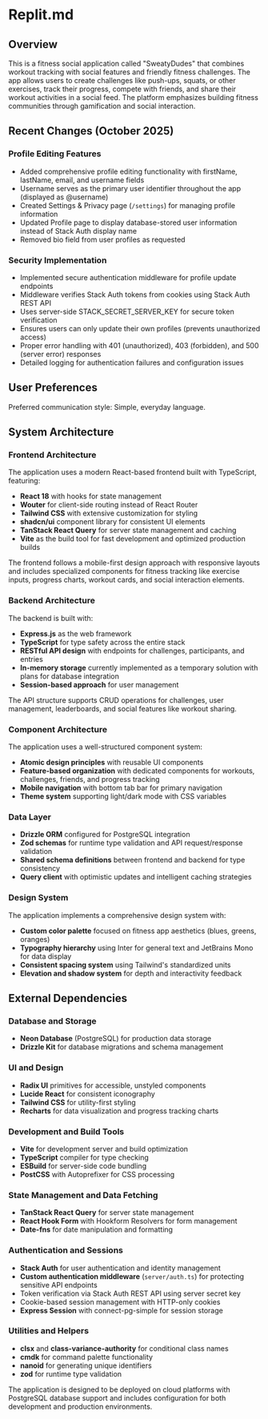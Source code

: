 # Replit.md

## Overview

This is a fitness social application called "SweatyDudes" that combines workout tracking with social features and friendly fitness challenges. The app allows users to create challenges like push-ups, squats, or other exercises, track their progress, compete with friends, and share their workout activities in a social feed. The platform emphasizes building fitness communities through gamification and social interaction.

## Recent Changes (October 2025)

### Profile Editing Features
- Added comprehensive profile editing functionality with firstName, lastName, email, and username fields
- Username serves as the primary user identifier throughout the app (displayed as @username)
- Created Settings & Privacy page (`/settings`) for managing profile information
- Updated Profile page to display database-stored user information instead of Stack Auth display name
- Removed bio field from user profiles as requested

### Security Implementation
- Implemented secure authentication middleware for profile update endpoints
- Middleware verifies Stack Auth tokens from cookies using Stack Auth REST API
- Uses server-side STACK_SECRET_SERVER_KEY for secure token verification
- Ensures users can only update their own profiles (prevents unauthorized access)
- Proper error handling with 401 (unauthorized), 403 (forbidden), and 500 (server error) responses
- Detailed logging for authentication failures and configuration issues

## User Preferences

Preferred communication style: Simple, everyday language.

## System Architecture

### Frontend Architecture
The application uses a modern React-based frontend built with TypeScript, featuring:
- **React 18** with hooks for state management
- **Wouter** for client-side routing instead of React Router
- **Tailwind CSS** with extensive customization for styling
- **shadcn/ui** component library for consistent UI elements
- **TanStack React Query** for server state management and caching
- **Vite** as the build tool for fast development and optimized production builds

The frontend follows a mobile-first design approach with responsive layouts and includes specialized components for fitness tracking like exercise inputs, progress charts, workout cards, and social interaction elements.

### Backend Architecture
The backend is built with:
- **Express.js** as the web framework
- **TypeScript** for type safety across the entire stack
- **RESTful API design** with endpoints for challenges, participants, and entries
- **In-memory storage** currently implemented as a temporary solution with plans for database integration
- **Session-based approach** for user management

The API structure supports CRUD operations for challenges, user management, leaderboards, and social features like workout sharing.

### Component Architecture
The application uses a well-structured component system:
- **Atomic design principles** with reusable UI components
- **Feature-based organization** with dedicated components for workouts, challenges, friends, and progress tracking
- **Mobile navigation** with bottom tab bar for primary navigation
- **Theme system** supporting light/dark mode with CSS variables

### Data Layer
- **Drizzle ORM** configured for PostgreSQL integration
- **Zod schemas** for runtime type validation and API request/response validation
- **Shared schema definitions** between frontend and backend for type consistency
- **Query client** with optimistic updates and intelligent caching strategies

### Design System
The application implements a comprehensive design system with:
- **Custom color palette** focused on fitness app aesthetics (blues, greens, oranges)
- **Typography hierarchy** using Inter for general text and JetBrains Mono for data display
- **Consistent spacing system** using Tailwind's standardized units
- **Elevation and shadow system** for depth and interactivity feedback

## External Dependencies

### Database and Storage
- **Neon Database** (PostgreSQL) for production data storage
- **Drizzle Kit** for database migrations and schema management

### UI and Design
- **Radix UI** primitives for accessible, unstyled components
- **Lucide React** for consistent iconography
- **Tailwind CSS** for utility-first styling
- **Recharts** for data visualization and progress tracking charts

### Development and Build Tools
- **Vite** for development server and build optimization
- **TypeScript** compiler for type checking
- **ESBuild** for server-side code bundling
- **PostCSS** with Autoprefixer for CSS processing

### State Management and Data Fetching
- **TanStack React Query** for server state management
- **React Hook Form** with Hookform Resolvers for form management
- **Date-fns** for date manipulation and formatting

### Authentication and Sessions
- **Stack Auth** for user authentication and identity management
- **Custom authentication middleware** (`server/auth.ts`) for protecting sensitive API endpoints
- Token verification via Stack Auth REST API using server secret key
- Cookie-based session management with HTTP-only cookies
- **Express Session** with connect-pg-simple for session storage

### Utilities and Helpers
- **clsx** and **class-variance-authority** for conditional class names
- **cmdk** for command palette functionality
- **nanoid** for generating unique identifiers
- **zod** for runtime type validation

The application is designed to be deployed on cloud platforms with PostgreSQL database support and includes configuration for both development and production environments.